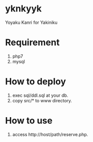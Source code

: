 # yknkyyk
Yoyaku Kanri for Yakiniku

# Requirement

1. php7
1. mysql

# How to deploy

1. exec sql/ddl.sql at your db.
1. copy src/* to www directory.

# How to use

1. access http://host/path/reserve.php.
